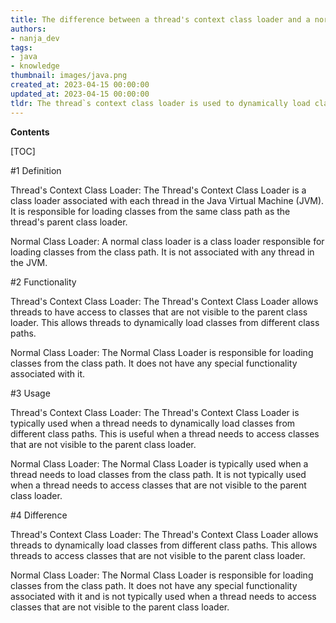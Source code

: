 ```yaml
---
title: The difference between a thread's context class loader and a normal classloader is that the thread's context classloader is the classloader that the thread is associated with, while a normal classloader is any classloader that is not associated with a thread
authors:
- nanja_dev
tags:
- java
- knowledge
thumbnail: images/java.png
created_at: 2023-04-15 00:00:00
updated_at: 2023-04-15 00:00:00
tldr: The thread`s context class loader is used to dynamically load classes from other sources, while the normal class loader is used to load classes from the application`s classpath.
---
```


**Contents**

[TOC]

#1 Definition

Thread's Context Class Loader: The Thread's Context Class Loader is a class loader associated with each thread in the Java Virtual Machine (JVM). It is responsible for loading classes from the same class path as the thread's parent class loader.

Normal Class Loader: A normal class loader is a class loader responsible for loading classes from the class path. It is not associated with any thread in the JVM.

#2 Functionality

Thread's Context Class Loader: The Thread's Context Class Loader allows threads to have access to classes that are not visible to the parent class loader. This allows threads to dynamically load classes from different class paths.

Normal Class Loader: The Normal Class Loader is responsible for loading classes from the class path. It does not have any special functionality associated with it.

#3 Usage

Thread's Context Class Loader: The Thread's Context Class Loader is typically used when a thread needs to dynamically load classes from different class paths. This is useful when a thread needs to access classes that are not visible to the parent class loader.

Normal Class Loader: The Normal Class Loader is typically used when a thread needs to load classes from the class path. It is not typically used when a thread needs to access classes that are not visible to the parent class loader.

#4 Difference

Thread's Context Class Loader: The Thread's Context Class Loader allows threads to dynamically load classes from different class paths. This allows threads to access classes that are not visible to the parent class loader.

Normal Class Loader: The Normal Class Loader is responsible for loading classes from the class path. It does not have any special functionality associated with it and is not typically used when a thread needs to access classes that are not visible to the parent class loader.
